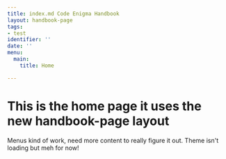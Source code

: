 ```yaml
---
title: index.md Code Enigma Handbook
layout: handbook-page
tags:
- test
identifier: ''
date: ''
menu:
  main:
    title: Home

---
```

# This is the home page it uses the new handbook-page layout
Menus kind of work, need more content to really figure it out.
Theme isn't loading but meh for now!